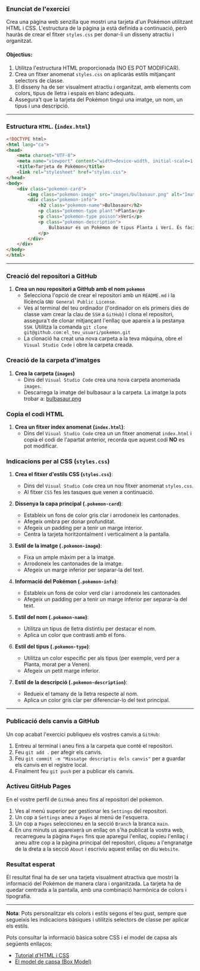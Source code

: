 ### Enunciat de l'exercici

Crea una pàgina web senzilla que mostri una tarjeta d'un Pokémon utilitzant HTML i CSS. L'estructura de la pàgina ja està definida a continuació, però hauràs de crear el fitxer `styles.css` per donar-li un disseny atractiu i organitzat.

#### Objectius:
1. Utilitza l'estructura HTML proporcionada (NO ES POT MODIFICAR).
2. Crea un fitxer anomenat `styles.css` on aplicaràs estils mitjançant selectors de classe.
3. El disseny ha de ser visualment atractiu i organitzat, amb elements com colors, tipus de lletra i espais en blanc adequats.
4. Assegura't que la tarjeta del Pokémon tingui una imatge, un nom, un tipus i una descripció.

---

### Estructura `HTML`. (`index.html`)

```html
<!DOCTYPE html>
<html lang="ca">
<head>
    <meta charset="UTF-8">
    <meta name="viewport" content="width=device-width, initial-scale=1.0">
    <title>Tarjeta de Pokémon</title>
    <link rel="stylesheet" href="styles.css">
</head>
<body>
    <div class="pokemon-card">
        <img class="pokemon-image" src="images/bulbasaur.png" alt="Imatge del Pokémon">
        <div class="pokemon-info">
            <h2 class="pokemon-name">Bulbasaur</h2>
            <p class="pokemon-type plant">Planta</p>
            <p class="pokemon-type poison">Verí</p>
            <p class="pokemon-description">
                Bulbasaur és un Pokémon de tipus Planta i Verí. És fàcil distingir-lo per la llavor que té a l'esquena, que creix a mesura que ell ho fa.
            </p>
        </div>
    </div>
</body>
</html>
```

---

### Creació del repositori a GitHub
1. **Crea un nou repositori a GitHub amb el nom `pokemon`**
    - Selecciona l'opció de crear el repositori amb un `README.md` i la llicència `GNU General Public License`. 
    - Ves al terminal del teu ordinador (l'ordinador on els primers dies de classe vam crear la clau de `SSH` a `GitHub`) i clona el repositori, assegura't de clonar mitjançant l'enllaç que apareix a la pestanya `SSH`. Utilitza la comanda `git clone git@github.com:el_teu_usuari/pokemon.git`
    - La clonació ha creat una nova carpeta a la teva màquina, obre el `Visual Studio Code` i obre la carpeta creada.

### Creació de la carpeta d'imatges 
1. **Crea la carpeta (`images`)**
    - Dins del `Visual Studio Code` crea una nova carpeta anomenada `images`.
    - Descarrega la imatge del bulbasaur a la carpeta. La imatge la pots trobar a: [bulbasaur.png](../img/bulbasaur.png)

### Copia el codi HTML
1. **Crea un fitxer index anomenat (`index.html`)**:
    - Dins del `Visual Studio Code` crea un un fitxer anomenat `index.html` i copia el codi de l'apartat anterior, recorda que aquest codi **NO** es pot modificar.

### Indicacions per al CSS (`styles.css`)
1. **Crea el fitxer d'estils CSS (`styles.css`)**:
    - Dins del `Visual Studio Code` crea un nou fitxer anomenat `styles.css`.
    - Al fitxer `CSS` fes les tasques que venen a continuació.

2. **Dissenya la capa principal (`.pokemon-card`)**:
   - Estableix un fons de color gris clar i arrodoneix les cantonades.
   - Afegeix ombra per donar profunditat.
   - Afegeix un padding per a tenir un marge interior.
   - Centra la tarjeta horitzontalment i verticalment a la pantalla.

3. **Estil de la imatge (`.pokemon-image`)**:
   - Fixa un ample màxim per a la imatge.
   - Arrodoneix les cantonades de la imatge.
   - Afegeix un marge inferior per separar-la del text.

4. **Informació del Pokémon (`.pokemon-info`)**:
   - Estableix un fons de color verd clar i arrodoneix les cantonades.
   - Afegeix un padding per a tenir un marge inferior per separar-la del text.

5. **Estil del nom (`.pokemon-name`)**:
   - Utilitza un tipus de lletra distintiu per destacar el nom.
   - Aplica un color que contrasti amb el fons.

6. **Estil del tipus (`.pokemon-type`)**:
   - Utilitza un color específic per als tipus (per exemple, verd per a Planta, morat per a Venen).
   - Afegeix un petit marge inferior.

7. **Estil de la descripció (`.pokemon-description`)**:
   - Redueix el tamany de la lletra respecte al nom.
   - Aplica un color gris clar per diferenciar-lo del text principal.

---

### Publicació dels canvis a GitHub
Un cop acabat l'exercici publiqueu els vostres canvis a `GitHub`:

1. Entreu al terminal i aneu fins a la carpeta que conté el repositori.
2. Feu `git add .` per afegir els canvis.
3. Feu `git commit -m "Missatge descriptiu dels canvis"` per a guardar els canvis en el registre local.
4. Finalment feu `git push` per a publicar els canvis.

### Activeu GitHub Pages
En el vostre perfil de `GitHub` aneu fins al repositori del pokemon.

1. Ves al menú superior per gestionar les `Settings` del repositori.
2. Un cop a `Settings` aneu a `Pages` al menú de l'esquerra.
3. Un cop a `Pages` seleccioneu en la secció `Branch` la branca `main`.
4. En uns minuts us apareixerà un enllaç on s'ha publicat la vostra web, recarregueu la pàgina `Pages` fins que aparegui l'enllaç, copieu l'enllaç i aneu altre cop a la pàgina principal del repositori, cliqueu a l'engranatge de la dreta a la secció `About` i escriviu aquest enllaç on diu `Website`.

### Resultat esperat
El resultat final ha de ser una tarjeta visualment atractiva que mostri la informació del Pokémon de manera clara i organitzada. La tarjeta ha de quedar centrada a la pantalla, amb una combinació harmònica de colors i tipografia.

---

**Nota**: Pots personalitzar els colors i estils segons el teu gust, sempre que segueixis les indicacions bàsiques i utilitzis selectors de classe per aplicar els estils.

Pots consultar la informació bàsica sobre CSS i el model de capsa als següents enllaços:
- [Tutorial d'HTML i CSS](../intro-html-css.md)
- [El model de capsa (Box Model)](../box-model.md)
